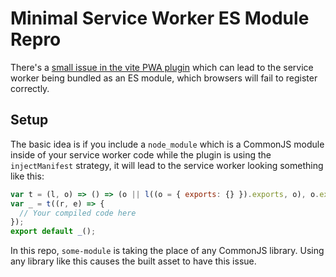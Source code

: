 # Minimal Service Worker ES Module Repro

There's a [small issue in the vite PWA plugin](https://github.com/vite-pwa/vite-plugin-pwa/issues/358) which can lead to the service worker being bundled as an ES module, which browsers will fail to register correctly.

## Setup

The basic idea is if you include a `node_module` which is a CommonJS module inside of your service worker code while the plugin is using the `injectManifest` strategy, it will lead to the service worker looking something like this:
```js
var t = (l, o) => () => (o || l((o = { exports: {} }).exports, o), o.exports);
var _ = t((r, e) => {
  // Your compiled code here
});
export default _();
```

In this repo, `some-module` is taking the place of any CommonJS library.  Using any library like this causes the built asset to have this issue.

